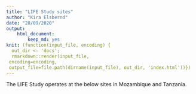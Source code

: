 ```yaml
---
title: "LIFE Study sites"
author: "Kira Elsbernd"
date: "28/09/2020"
output: 
    html_document:
        keep_md: yes
knit: (function(input_file, encoding) {
  out_dir <- 'docs';
  rmarkdown::render(input_file,
 encoding=encoding,
 output_file=file.path(dirname(input_file), out_dir, 'index.html'))})
---
```






The LIFE Study operates at the below sites in Mozambique and Tanzania. 

<!--html_preserve--><div id="htmlwidget-a8c64e231a2192c840d4" style="width:672px;height:480px;" class="leaflet html-widget"></div>
<script type="application/json" data-for="htmlwidget-a8c64e231a2192c840d4">{"x":{"options":{"crs":{"crsClass":"L.CRS.EPSG3857","code":null,"proj4def":null,"projectedBounds":null,"options":{}}},"calls":[{"method":"addTiles","args":["//{s}.tile.openstreetmap.org/{z}/{x}/{y}.png",null,null,{"minZoom":0,"maxZoom":18,"tileSize":256,"subdomains":"abc","errorTileUrl":"","tms":false,"noWrap":false,"zoomOffset":0,"zoomReverse":false,"opacity":1,"zIndex":1,"detectRetina":false,"attribution":"&copy; <a href=\"http://openstreetmap.org\">OpenStreetMap<\/a> contributors, <a href=\"http://creativecommons.org/licenses/by-sa/2.0/\">CC-BY-SA<\/a>"}]},{"method":"addMarkers","args":[[-19.76747,-19.811894,-19.84015,-19.617475,-19.10852,-19.113005,-19.834989,-19.744088,-19.52847,-19.142602,-19.076444,-8.6166579,-8.517675,-9.251458,-8.907997,-8.861454,-9.283585,-9.065504,-8.635528,-9.196822,-8.891539,-9.151648],[34.869487,34.863471,34.842883,34.741164,33.477786,33.458242,34.88483,34.860668,34.625539,33.476426,33.64165,34.666688,33.425774,33.641853,33.459752,34.032897,33.843083,33.136366,33.559203,33.353406,33.433794,33.522349],null,null,null,{"interactive":true,"draggable":false,"keyboard":true,"title":"","alt":"","zIndexOffset":0,"opacity":1,"riseOnHover":false,"riseOffset":250},["Nhaconjo","Munhava","Ponta Gea","Dondo","Nhamaonha","1 de Maio","Macurrungo","Chingusurra","Mafambisse","7 de Abril","Gondola","Igawilo","Chunya","Tukuyu","Ruanda","Chimala","Itete","Iyula","Chalangwa","Ilembo","Kiwanjampaka","Igogwe"],null,{"showCoverageOnHover":true,"zoomToBoundsOnClick":true,"spiderfyOnMaxZoom":true,"removeOutsideVisibleBounds":true,"spiderLegPolylineOptions":{"weight":1.5,"color":"#222","opacity":0.5},"freezeAtZoom":false},null,null,{"interactive":false,"permanent":false,"direction":"auto","opacity":1,"offset":[0,0],"textsize":"10px","textOnly":false,"className":"","sticky":true},null]}],"limits":{"lat":[-19.84015,-8.517675],"lng":[33.136366,34.88483]}},"evals":[],"jsHooks":[]}</script><!--/html_preserve-->
